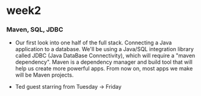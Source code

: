 # week2

### Maven, SQL, JDBC

- Our first look into one half of the full stack. Connecting a Java application to a database. We'll be using a Java/SQL integration library called JDBC (Java DataBase Connectivity), which will require a "maven dependency". Maven is a dependency manager and build tool that will help us create more powerful apps. From now on, most apps we make will be Maven projects. 

- Ted guest starring from Tuesday -> Friday
